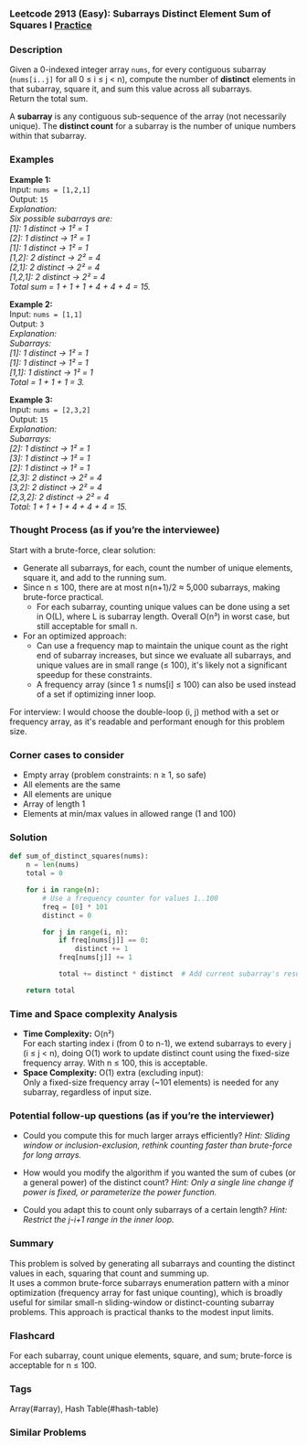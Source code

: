 ### Leetcode 2913 (Easy): Subarrays Distinct Element Sum of Squares I [Practice](https://leetcode.com/problems/subarrays-distinct-element-sum-of-squares-i)

### Description  
Given a 0-indexed integer array `nums`, for every contiguous subarray (`nums[i..j]` for all 0 ≤ i ≤ j < n), compute the number of **distinct** elements in that subarray, square it, and sum this value across all subarrays.  
Return the total sum.

A **subarray** is any contiguous sub-sequence of the array (not necessarily unique). The **distinct count** for a subarray is the number of unique numbers within that subarray.

### Examples  

**Example 1:**  
Input: `nums = [1,2,1]`  
Output: `15`  
*Explanation:  
Six possible subarrays are:  
[1]: 1 distinct → 1² = 1  
[2]: 1 distinct → 1² = 1  
[1]: 1 distinct → 1² = 1  
[1,2]: 2 distinct → 2² = 4  
[2,1]: 2 distinct → 2² = 4  
[1,2,1]: 2 distinct → 2² = 4  
Total sum = 1 + 1 + 1 + 4 + 4 + 4 = 15.*

**Example 2:**  
Input: `nums = [1,1]`  
Output: `3`  
*Explanation:  
Subarrays:  
[1]: 1 distinct → 1² = 1  
[1]: 1 distinct → 1² = 1  
[1,1]: 1 distinct → 1² = 1  
Total = 1 + 1 + 1 = 3.*

**Example 3:**  
Input: `nums = [2,3,2]`  
Output: `15`  
*Explanation:  
Subarrays:  
[2]: 1 distinct → 1² = 1  
[3]: 1 distinct → 1² = 1  
[2]: 1 distinct → 1² = 1  
[2,3]: 2 distinct → 2² = 4  
[3,2]: 2 distinct → 2² = 4  
[2,3,2]: 2 distinct → 2² = 4  
Total: 1 + 1 + 1 + 4 + 4 + 4 = 15.*

### Thought Process (as if you’re the interviewee)  
Start with a brute-force, clear solution:  
- Generate all subarrays, for each, count the number of unique elements, square it, and add to the running sum.
- Since n ≤ 100, there are at most n(n+1)/2 ≈ 5,000 subarrays, making brute-force practical.
  - For each subarray, counting unique values can be done using a set in O(L), where L is subarray length. Overall O(n³) in worst case, but still acceptable for small n.
- For an optimized approach:
  - Can use a frequency map to maintain the unique count as the right end of subarray increases, but since we evaluate all subarrays, and unique values are in small range (≤ 100), it's likely not a significant speedup for these constraints.  
  - A frequency array (since 1 ≤ nums[i] ≤ 100) can also be used instead of a set if optimizing inner loop.

For interview: I would choose the double-loop (i, j) method with a set or frequency array, as it's readable and performant enough for this problem size.

### Corner cases to consider  
- Empty array (problem constraints: n ≥ 1, so safe)
- All elements are the same
- All elements are unique
- Array of length 1
- Elements at min/max values in allowed range (1 and 100)

### Solution

```python
def sum_of_distinct_squares(nums):
    n = len(nums)
    total = 0

    for i in range(n):
        # Use a frequency counter for values 1..100
        freq = [0] * 101
        distinct = 0

        for j in range(i, n):
            if freq[nums[j]] == 0:
                distinct += 1
            freq[nums[j]] += 1

            total += distinct * distinct  # Add current subarray's result

    return total
```

### Time and Space complexity Analysis  

- **Time Complexity:** O(n²)  
  For each starting index i (from 0 to n-1), we extend subarrays to every j (i ≤ j < n), doing O(1) work to update distinct count using the fixed-size frequency array. With n ≤ 100, this is acceptable.
- **Space Complexity:** O(1) extra (excluding input):  
  Only a fixed-size frequency array (~101 elements) is needed for any subarray, regardless of input size.

### Potential follow-up questions (as if you’re the interviewer)  

- Could you compute this for much larger arrays efficiently?
  *Hint: Sliding window or inclusion-exclusion, rethink counting faster than brute-force for long arrays.*

- How would you modify the algorithm if you wanted the sum of cubes (or a general power) of the distinct count?
  *Hint: Only a single line change if power is fixed, or parameterize the power function.*

- Could you adapt this to count only subarrays of a certain length?
  *Hint: Restrict the j-i+1 range in the inner loop.*

### Summary
This problem is solved by generating all subarrays and counting the distinct values in each, squaring that count and summing up.  
It uses a common brute-force subarrays enumeration pattern with a minor optimization (frequency array for fast unique counting), which is broadly useful for similar small-n sliding-window or distinct-counting subarray problems. This approach is practical thanks to the modest input limits.


### Flashcard
For each subarray, count unique elements, square, and sum; brute-force is acceptable for n ≤ 100.

### Tags
Array(#array), Hash Table(#hash-table)

### Similar Problems

